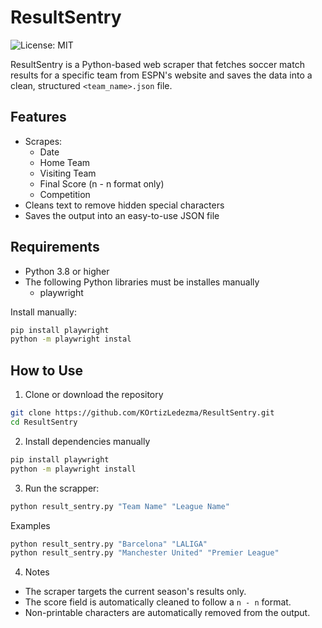 # ResultSentry

![License: MIT](https://img.shields.io/badge/License-MIT-yellow.svg)

ResultSentry is a Python-based web scraper that fetches soccer match results for a specific team from ESPN's website and saves the data into a clean, structured `<team_name>.json` file.

## Features

- Scrapes:
  - Date
  - Home Team
  - Visiting Team
  - Final Score (n - n format only)
  - Competition
- Cleans text to remove hidden special characters
- Saves the output into an easy-to-use JSON file

## Requirements

- Python 3.8 or higher
- The following Python libraries must be installes manually
  - playwright

Install manually:

```bash
pip install playwright
python -m playwright instal
```

## How to Use

1. Clone or download the repository

```bash
git clone https://github.com/KOrtizLedezma/ResultSentry.git
cd ResultSentry
```

2. Install dependencies manually

```bash
pip install playwright
python -m playwright install
```

3. Run the scrapper:

```bash
python result_sentry.py "Team Name" "League Name"
```

Examples

```bash
python result_sentry.py "Barcelona" "LALIGA"
python result_sentry.py "Manchester United" "Premier League"
```

4. Notes

- The scraper targets the current season's results only.
- The score field is automatically cleaned to follow a `n - n` format.
- Non-printable characters are automatically removed from the output.

